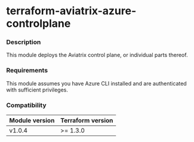 # terraform-aviatrix-azure-controlplane

### Description
This module deploys the Aviatrix control plane, or individual parts thereof.

### Requirements
This module assumes you have Azure CLI installed and are authenticated with sufficient privileges.

### Compatibility
Module version | Terraform version
:--- | :---
v1.0.4 | >= 1.3.0